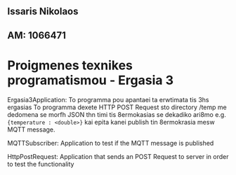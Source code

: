 ## Issaris Nikolaos
## AM: 1066471

# Proigmenes texnikes programatismou - Ergasia 3 

Ergasia3Application: To programma pou apantaei ta erwtimata tis 3hs ergasias
	To programma dexete HTTP POST Request sto directory /temp me dedomena se morfh JSON thn timi tis 8ermokasias se dekadiko ari8mo e.g. `{temperature : <double>}` kai epita kanei publish tin 8ermokrasia mesw MQTT message.


MQTTSubscriber: Application to test if the MQTT message is published

HttpPostRequest: Application that sends an POST Request to server in order to test the functionality
